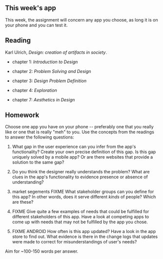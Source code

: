 ## This week's app

This week, the assignment will concern any app you choose, as long it is on your phone and you can test it.

## Reading

Karl Ulrich, *Design: creation of artifacts in society*.

* chapter 1: *Introduction to Design*

* chapter 2: *Problem Solving and Design*

* chapter 3: *Design Problem Definition*

* chapter 4: *Exploration*

* chapter 7: *Aesthetics in Design*

## Homework

Choose one app you have on your phone -- preferably one that you really like or one that is really "meh" to you. Use the concepts from the readings to answer the following questions:

1. What gap in the user experience can you infer from the app's functionality? Create your own precise definition of this gap. Is this gap uniquely solved by a mobile app? Or are there websites that provide a solution to the same gap?

2. Do you think the designer really understands the problem? What are clues in the app's functionality to evidence presence or absence of understanding?

3. market segements FIXME What stakeholder groups can you define for this app? In other words, does it serve different *kinds* of people? Which are these?

4. FIXME Give quite a few examples of needs that could be fulfilled for different stakeholders of this app. Have a look at competing apps to come up with needs that may not be fulfilled by the app you chose.

5. FIXME ANDROID How often is this app updated? Have a look in the app store to find out. What evidence is there in the change logs that updates were made to correct for misunderstandings of user's needs?

Aim for ~100-150 words per answer.
